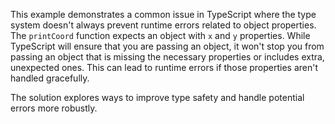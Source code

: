 This example demonstrates a common issue in TypeScript where the type system doesn't always prevent runtime errors related to object properties.  The `printCoord` function expects an object with `x` and `y` properties.  While TypeScript will ensure that you are passing an object, it won't stop you from passing an object that is missing the necessary properties or includes extra, unexpected ones. This can lead to runtime errors if those properties aren't handled gracefully.

The solution explores ways to improve type safety and handle potential errors more robustly.